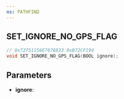 ```yaml
---
ns: PATHFIND
---
```

## SET_IGNORE_NO_GPS_FLAG

```c
// 0x72751156E7678833 0xB72CF194
void SET_IGNORE_NO_GPS_FLAG(BOOL ignore);
```


## Parameters
* **ignore**: 


